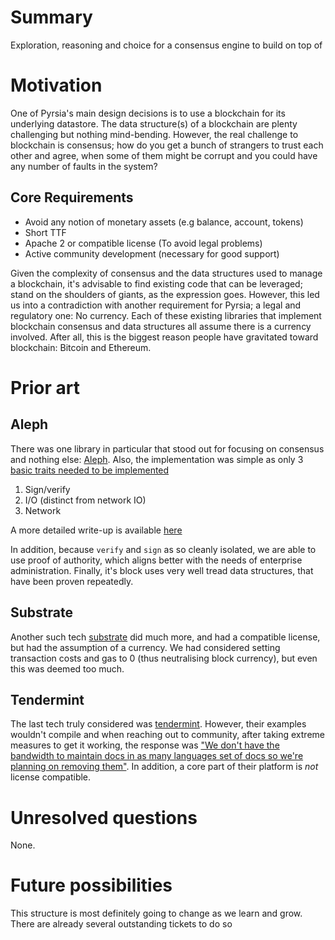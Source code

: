 # Summary

Exploration, reasoning and choice for a consensus engine to build on top of

# Motivation

One of Pyrsia's main design decisions is to use a blockchain for its underlying datastore. The data structure(s) of a
blockchain are plenty challenging but nothing mind-bending. However, the real challenge to blockchain is consensus;
how do you get a bunch of strangers to trust each other and agree, when some of them might be corrupt and you could
have any number of faults in the system?

## Core Requirements
- Avoid any notion of monetary assets (e.g balance, account, tokens)
- Short TTF
- Apache 2 or compatible license (To avoid legal problems)
- Active community development (necessary for good support)

Given the complexity of consensus and the data structures used to manage a blockchain, it's advisable to find existing
code that can be leveraged; stand on the shoulders of giants, as the expression goes. However, this led us into a
contradiction with another requirement for Pyrsia; a legal and regulatory one: No currency. Each of these existing
libraries that implement blockchain consensus and data structures all assume there is a currency involved. After all,
this is the biggest reason people have gravitated toward blockchain: Bitcoin and Ethereum.

# Prior art

## Aleph

There was one library in particular that stood out for focusing on consensus and nothing else: [Aleph](https://github.com/aleph-zero-foundation/AlephBFT).
Also, the implementation was simple as only 3 [basic traits needed to be implemented](https://github.com/aleph-zero-foundation/AlephBFT#using-the-crate)
1. Sign/verify
2. I/O (distinct from network IO)
3. Network

A more detailed write-up is available [here](https://docs.google.com/presentation/d/1hJIa9Ht-s99CuHGou6Ra9Y7Lkk2OIV9OjxM4wVDFcao/edit#slide=id.g1156090f3c7_1_125)

In addition, because `verify` and `sign` as so cleanly isolated, we are able to use proof of authority, which aligns better with the needs of enterprise administration.
Finally, it's block uses very well tread data structures, that have been proven repeatedly.

## Substrate
Another such tech [substrate](https://substrate.io/) did much more, and had a compatible license, but had the
assumption of a currency. We had considered setting transaction costs and gas to 0 (thus neutralising block currency), but even this was deemed too much.

## Tendermint
The last tech truly considered was [tendermint](https://tendermint.com/). However, their examples wouldn't compile and
when reaching out to community, after taking extreme measures to get it working, the response was ["We don't have the
bandwidth to maintain docs in as many languages set of docs so we're planning on removing them"](https://github.com/tendermint/tendermint/issues/7743#issuecomment-1028025629).
In addition, a core part of their platform is _not_ license compatible.

# Unresolved questions

None.

# Future possibilities

This structure is most definitely going to change as we learn and grow. There are already several outstanding tickets to do so
